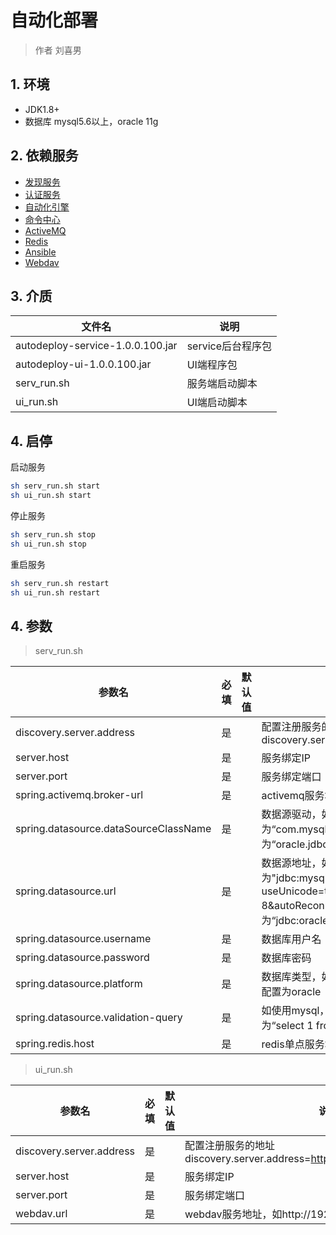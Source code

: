 # 自动化部署

> 作者 刘喜男

## 1. 环境

- JDK1.8+
- 数据库 mysql5.6以上，oracle 11g

## 2. 依赖服务

- [发现服务](../../iplatform-common/DiscoveryService.md)
- [认证服务](../../iplatform-common/AuthService.md)
- [自动化引擎](../../product/automatic/README.md)
- [命令中心](../../product/cmdexec/README.md)
- [ActiveMQ](../../middleware/ActiveMQ.md)
- [Redis](../../middleware/Redis.md)
- [Ansible](../../middleware/Ansible.md)
- [Webdav](../../middleware/Webdav.md)

## 3. 介质

| 文件名                           | 说明              |
| -------------------------------- | ----------------- |
| autodeploy-service-1.0.0.100.jar | service后台程序包 |
| autodeploy-ui-1.0.0.100.jar      | UI端程序包        |
| serv_run.sh                      | 服务端启动脚本    |
| ui_run.sh                        | UI端启动脚本      |

## 4. 启停

启动服务

```bash
sh serv_run.sh start
sh ui_run.sh start
```

停止服务

```bash
sh serv_run.sh stop
sh ui_run.sh stop
```

 重启服务

```bash
sh serv_run.sh restart
sh ui_run.sh restart
```

## 4. 参数

> serv_run.sh

| 参数名                                | 必填 | 默认值 | 说明                                                         |
| ------------------------------------- | ---- | ------ | ------------------------------------------------------------ |
| discovery.server.address              | 是   |        | 配置注册服务的地址 discovery.server.address=https://192.168.0.1:8761/eureka/ |
| server.host                           | 是   |        | 服务绑定IP                                                   |
| server.port                           | 是   |        | 服务绑定端口                                                 |
| spring.activemq.broker-url            | 是   |        | activemq服务地址，如：“tcp://192.168.55.46:61616”            |
| spring.datasource.dataSourceClassName | 是   |        | 数据源驱动，如使用mysql，则配置为“com.mysql.jdbc.Driver”，如使用oracle，则配置为“oracle.jdbc.driver.OracleDriver” |
| spring.datasource.url                 | 是   |        | 数据源地址，如使用mysql，则配置为"jdbc:mysql://192.168.55.50:3306/autodeploy?useUnicode=true&amp;characterEncoding=utf-8&autoReconnect=true"；如使用oracle，则配置为“jdbc:oracle:thin:@127.0.0.1:1521:bomc” |
| spring.datasource.username            | 是   |        | 数据库用户名                                                 |
| spring.datasource.password            | 是   |        | 数据库密码                                                   |
| spring.datasource.platform            | 是   |        | 数据库类型，如使用mysql，则配置为mysql；如使用oralce，则配置为oracle |
| spring.datasource.validation-query    | 是   |        | 如使用mysql，则配置为“select 1”；如使用oralce，则配置为“select 1 from dual” |
| spring.redis.host                     | 是   |        | redis单点服务地址ip                                          |

> ui_run.sh

| 参数名                   | 必填 | 默认值 | 说明                                                         |
| ------------------------ | ---- | ------ | ------------------------------------------------------------ |
| discovery.server.address | 是   |        | 配置注册服务的地址 discovery.server.address=https://192.168.0.1:8761/eureka/ |
| server.host              | 是   |        | 服务绑定IP                                                   |
| server.port              | 是   |        | 服务绑定端口                                                 |
| webdav.url               | 是   |        | webdav服务地址，如http://192.168.55.230                      |

